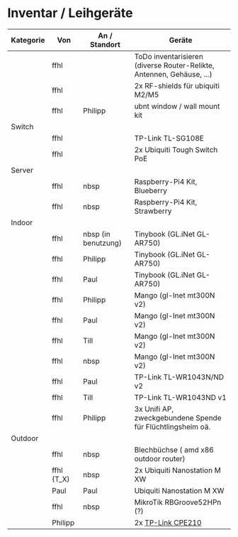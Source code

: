 # Inventar / Leihgeräte

| Kategorie | Von        | An / Standort       | Geräte                                                                |
|-----------|------------|---------------------|-----------------------------------------------------------------------|
|           | ffhl       |                     | ToDo inventarisieren (diverse Router-Relikte, Antennen, Gehäuse, ...) |
|           | ffhl       |                     | 2x RF-shields für ubiquiti M2/M5                                      |
|           | ffhl       | Philipp             | ubnt window / wall mount kit                                          |
| Switch    |            |                     |                                                                       |
|           | ffhl       |                     | TP-Link TL-SG108E                                                     |
|           | ffhl       |                     | 2x Ubiquiti Tough Switch PoE                                          |
| Server    |            |                     |                                                                       |
|           | ffhl       | nbsp                | Raspberry-Pi4 Kit, Blueberry                                          |
|           | ffhl       | nbsp                | Raspberry-Pi4 Kit, Strawberry                                         |
| Indoor    |            |                     |                                                                       |
|           | ffhl       | nbsp (in benutzung) | Tinybook (GL.iNet GL-AR750)                                           |
|           | ffhl       | Philipp             | Tinybook (GL.iNet GL-AR750)                                           |
|           | ffhl       | Paul                | Tinybook (GL.iNet GL-AR750)                                           |
|           | ffhl       | Philipp             | Mango (gl-Inet mt300N v2)                                             |
|           | ffhl       | Paul                | Mango (gl-Inet mt300N v2)                                             |
|           | ffhl       | Till                | Mango (gl-Inet mt300N v2)                                             |
|           | ffhl       | nbsp                | Mango (gl-Inet mt300N v2)                                             |
|           | ffhl       | Paul                | TP-Link TL-WR1043N/ND v2                                              |
|           | ffhl       | Till                | TP-Link TL-WR1043ND v1                                                |
|           | ffhl       | Philipp             | 3x Unifi AP, zweckgebundene Spende für Flüchtlingsheim oä.            |
| Outdoor   |            |                     |                                                                       |
|           | ffhl       | nbsp                | Blechbüchse ( amd x86 outdoor router)                                 |
|           | ffhl (T_X) | nbsp                | 2x Ubiquiti Nanostation M XW                                          |
|           | Paul       | Paul                | Ubiquiti Nanostation M XW                                             |
|           | ffhl       | nbsp                | MikroTik RBGroove52HPn (?)                                            |
|           | Philipp    |                     | 2x [TP-Link CPE210](https://wiki.freifunk.net/TP-Link_CPE210)         |

